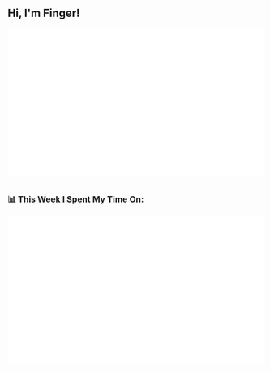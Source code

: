 <h2> Hi, I'm Finger!</h2>

<img align="right" src="https://raw.githubusercontent.com/spianmo/github-stats/master/generated/overview.svg#gh-light-mode-only">

<!-- <img align="right" height="160em" src="https://github-readme-stats-eight-theta.vercel.app/api/top-langs/?username=spianmo&layout=compact&langs_count=8&theme=algolia"/>	 -->
	
```go
package main

type Me struct {
	Name   string
	Job    string
	Code   string
	Skills string
}

func main() {
	me := &Me{
		Name:   "Finger",
		Job:    "Client-side Engineer",
		Code:   "Java, Kotlin, C#, Rust and C++ and Others",
		Skills: "Android, Security, Cross-platform client, NLP, CV, ASR ^o^",
	}
	_ = me
}
```


<h3>📊 This Week I Spent My Time On:</h3>
<img align='right' src="https://raw.githubusercontent.com/spianmo/github-stats/master/generated/languages.svg#gh-light-mode-only">

<!--START_SECTION:waka-->

```txt
Python                         22 hrs 41 mins  ████████████████▒░░░░░░░░   65.45 %
Kotlin                         5 hrs           ███▓░░░░░░░░░░░░░░░░░░░░░   14.42 %
Text                           2 hrs 6 mins    █▓░░░░░░░░░░░░░░░░░░░░░░░   06.10 %
XML                            1 hr 59 mins    █▒░░░░░░░░░░░░░░░░░░░░░░░   05.77 %
YAML                           59 mins         ▓░░░░░░░░░░░░░░░░░░░░░░░░   02.85 %
```

<!--END_SECTION:waka-->
